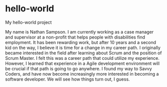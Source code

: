# hello-world
My hello-world project

My name is Nathan Sampson. I am currently working as a case manager and supervisor at a non-profit that helps people with disabilities find employment. It has been rewarding work, but after 10 years and a second kid on the way, I believe it is time for a change in my career path. I originally became interested in the field after learning about Scrum and the position of Scrum Master. I felt this was a career path that could utilize my experience. However, I learned that experience in a Agile development environment will be crucial if that path is going to go anywhere. I found my way to Savvy Coders, and have now become increasingly more interested in becoming a software developer. We will see how things turn out, I guess. 
